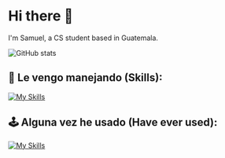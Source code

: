 # Hi there 👋

I'm Samuel, a CS student based in Guatemala. 

![GitHub stats](https://github-readme-streak-stats.herokuapp.com/?user=chamale-rac&layout=compact&theme=dark) 

## 🚗 Le vengo manejando (Skills):
[![My Skills](https://skillicons.dev/icons?i=js,html,css,git,github,postgres,py,raspberrypi,react,stackoverflow,vscode,bash,latex,md,nodejs,vite)](https://skillicons.dev)

## 🕹️ Alguna vez he usado (Have ever used):
[![My Skills](https://skillicons.dev/icons?i=androidstudio,aws,blender,bootstrap,c,cs,cpp,codepen,flask,eclipse,express,figma,firebase,java,kotlin,linux,materialui,mongodb,netlify,replit,unity,threejs)](https://skillicons.dev)
